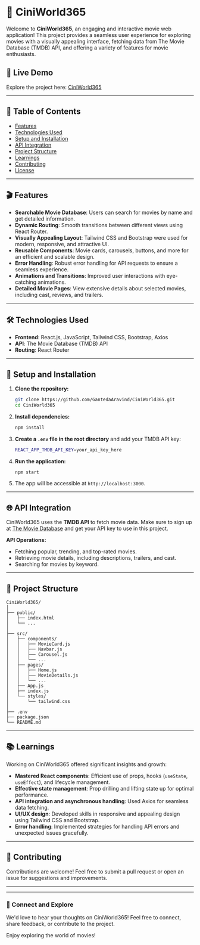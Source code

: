 
# 🎥 CiniWorld365

Welcome to **CiniWorld365**, an engaging and interactive movie web application! This project provides a seamless user experience for exploring movies with a visually appealing interface, fetching data from The Movie Database (TMDB) API, and offering a variety of features for movie enthusiasts.

## 🌟 Live Demo
Explore the project here: [CiniWorld365](https://cineworld365.web.app/)

---

## 📖 Table of Contents
- [Features](#features)
- [Technologies Used](#technologies-used)
- [Setup and Installation](#setup-and-installation)
- [API Integration](#api-integration)
- [Project Structure](#project-structure)
- [Learnings](#learnings)
- [Contributing](#contributing)
- [License](#license)

---

## 🎬 Features
- **Searchable Movie Database**: Users can search for movies by name and get detailed information.
- **Dynamic Routing**: Smooth transitions between different views using React Router.
- **Visually Appealing Layout**: Tailwind CSS and Bootstrap were used for modern, responsive, and attractive UI.
- **Reusable Components**: Movie cards, carousels, buttons, and more for an efficient and scalable design.
- **Error Handling**: Robust error handling for API requests to ensure a seamless experience.
- **Animations and Transitions**: Improved user interactions with eye-catching animations.
- **Detailed Movie Pages**: View extensive details about selected movies, including cast, reviews, and trailers.

---

## 🛠️ Technologies Used
- **Frontend**: React.js, JavaScript, Tailwind CSS, Bootstrap, Axios
- **API**: The Movie Database (TMDB) API
- **Routing**: React Router

---

## 🚀 Setup and Installation
1. **Clone the repository:**
   ```bash
   git clone https://github.com/GantedaAravind/CiniWorld365.git
   cd CiniWorld365
   ```

2. **Install dependencies:**
   ```bash
   npm install
   ```

3. **Create a `.env` file in the root directory** and add your TMDB API key:
   ```bash
   REACT_APP_TMDB_API_KEY=your_api_key_here
   ```

4. **Run the application:**
   ```bash
   npm start
   ```

5. The app will be accessible at `http://localhost:3000`.

---

## 🌐 API Integration
CiniWorld365 uses the **TMDB API** to fetch movie data. Make sure to sign up at [The Movie Database](https://www.themoviedb.org/) and get your API key to use in this project.

**API Operations:**
- Fetching popular, trending, and top-rated movies.
- Retrieving movie details, including descriptions, trailers, and cast.
- Searching for movies by keyword.

---

## 📂 Project Structure
```
CiniWorld365/
│
├── public/
│   ├── index.html
│   └── ...
│
├── src/
│   ├── components/
│   │   ├── MovieCard.js
│   │   ├── Navbar.js
│   │   ├── Carousel.js
│   │   └── ...
│   ├── pages/
│   │   ├── Home.js
│   │   ├── MovieDetails.js
│   │   └── ...
│   ├── App.js
│   ├── index.js
│   └── styles/
│       └── tailwind.css
│
├── .env
├── package.json
└── README.md
```

---

## 📚 Learnings
Working on CiniWorld365 offered significant insights and growth:
- **Mastered React components**: Efficient use of props, hooks (`useState`, `useEffect`), and lifecycle management.
- **Effective state management**: Prop drilling and lifting state up for optimal performance.
- **API integration and asynchronous handling**: Used Axios for seamless data fetching.
- **UI/UX design**: Developed skills in responsive and appealing design using Tailwind CSS and Bootstrap.
- **Error handling**: Implemented strategies for handling API errors and unexpected issues gracefully.

---

## 🤝 Contributing
Contributions are welcome! Feel free to submit a pull request or open an issue for suggestions and improvements.

---


---

### 🙌 Connect and Explore
We'd love to hear your thoughts on CiniWorld365! Feel free to connect, share feedback, or contribute to the project. 

Enjoy exploring the world of movies!